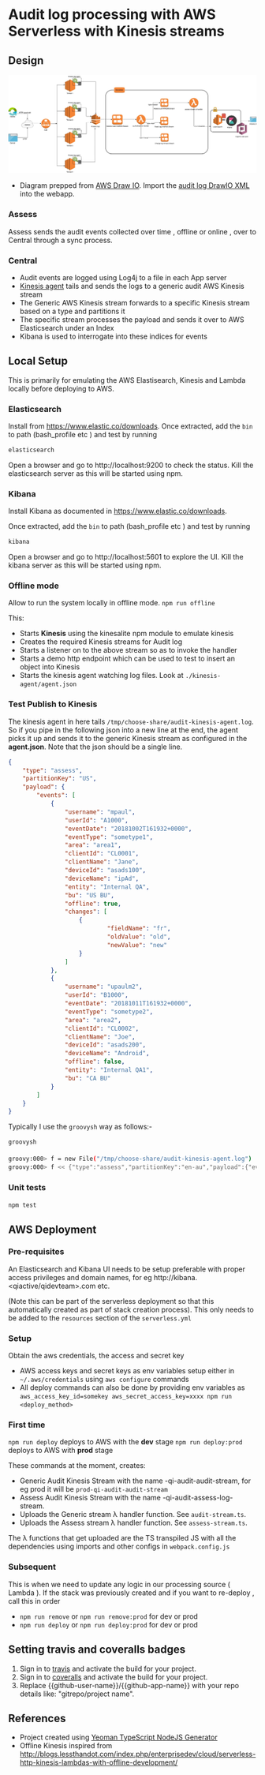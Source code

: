 
# Audit log processing with AWS Serverless with Kinesis streams

## Design

![Architecture](doc/arch.jpg?raw=true "Architecture")

- Diagram prepped from [AWS Draw IO](https://www.draw.io/?splash=0&libs=aws3). Import the [audit log DrawIO XML](doc/arch.draw.io.xml) into the webapp.

### Assess
Assess sends the audit events collected over time , offline or online , over to Central through a sync process.

### Central
- Audit events are logged using Log4j to a file in each App server
- [Kinesis agent](https://github.com/awslabs/amazon-kinesis-agent) tails and sends the logs to a generic audit AWS Kinesis stream
- The Generic AWS Kinesis stream forwards to a specific Kinesis stream based on a type and partitions it
- The specific stream processes the payload and sends it over to AWS Elasticsearch under an Index
- Kibana is used to interrogate into these indices for events



## Local Setup

This is primarily for emulating the AWS Elastisearch, Kinesis and Lambda locally before deploying to AWS.

### Elasticsearch
Install from https://www.elastic.co/downloads. 
Once extracted, add the `bin` to path (bash_profile etc ) and test by running 
```sh
elasticsearch
```
Open a browser and go to http://localhost:9200 to check the status. 
Kill the elasticsearch server as this will be started using npm.

### Kibana

Install Kibana as documented in https://www.elastic.co/downloads. 

Once extracted, add the `bin` to path (bash_profile etc ) and test by running 
```sh
kibana
```
Open a browser and go to http://localhost:5601 to explore the UI. 
Kill the kibana server as this will be started using npm.


### Offline mode

Allow to run the system locally in offline mode.
`npm run offline`

This:
- Starts **Kinesis** using the kinesalite npm module to emulate kinesis
- Creates the required Kinesis streams for Audit log
- Starts a listener on to the above stream so as to invoke the handler
- Starts a demo http endpoint which can be used to test to insert an object into Kinesis
- Starts the kinesis agent watching log files. Look at `./kinesis-agent/agent.json`


### Test Publish to Kinesis

The kinesis agent in here tails `/tmp/choose-share/audit-kinesis-agent.log`. So if you pipe in the following json into a new line at the end, the agent picks it up and sends it to the generic Kinesis stream as configured in the **agent.json**. Note that the json should be a single line.

```json
{
    "type": "assess",
    "partitionKey": "US",
    "payload": {
        "events": [
            {
                "username": "mpaul",
                "userId": "A1000",
                "eventDate": "20181002T161932+0000",
                "eventType": "sometype1",
                "area": "area1",
                "clientId": "CL0001",
                "clientName": "Jane",
                "deviceId": "asads100",
                "deviceName": "ipAd",
                "entity": "Internal QA",
                "bu": "US BU",
                "offline": true,
                "changes": [
                    {
                            "fieldName": "fr",
                            "oldValue": "old",
                            "newValue": "new"
                    }
                ]
            },
            {
                "username": "upaulm2",
                "userId": "B1000",
                "eventDate": "20181011T161932+0000",
                "eventType": "sometype2",
                "area": "area2",
                "clientId": "CL0002",
                "clientName": "Joe",
                "deviceId": "asads200",
                "deviceName": "Android",
                "offline": false,
                "entity": "Internal QA1",
                "bu": "CA BU"
            }
        ]
    }
}
```

Typically I use the `groovysh` way as follows:-

```sh
groovysh

groovy:000> f = new File("/tmp/choose-share/audit-kinesis-agent.log")
groovy:000> f << {"type":"assess","partitionKey":"en-au","payload":{"events":[{"username":"mpaul","userId":"A1000","eventDate":1538664479412,"eventType":"sometype1","area":"area1","clientId":"CL0001","clientName":"Jane","deviceId":"asads100","deviceName":"ipAd","entity":"InternalQA","bu":"USBU","offline":true,"changes":[{"fieldName":"fr","oldValue":"old","newValue":"new"}]},{"username":"upaulm2","userId":"B1000","eventDate":1538664479412,"eventType":"sometype2","area":"area2","clientId":"CL0002","clientName":"Joe","deviceId":"asads200","deviceName":"Android","offline":false,"entity":"Internal QA1","bu":"CA BU"}]}}

```
### Unit tests

`npm test`

## AWS Deployment

### Pre-requisites
An Elasticsearch and Kibana UI needs to be setup preferable with proper access privileges and domain names, for eg http://kibana.<qiactive/qidevteam>.com etc. 

(Note this can be part of the serverless deployment so that this automatically created as part of stack creation process). This only needs to be added to the `resources` section of the `serverless.yml`

### Setup
Obtain the aws credentials, the access and secret key
- AWS access keys and secret keys as env variables setup either in `~/.aws/credentials` using `aws configure` commands
- All deploy commands can also be done by providing env variables as `aws_access_key_id=somekey aws_secret_access_key=xxxx npm run <deploy_method>`

### First time
`npm run deploy` deploys to AWS with the **dev** stage
`npm run deploy:prod` deploys to AWS with **prod** stage

These commands at the moment, creates:
- Generic Audit Kinesis Stream with the name <stage>-qi-audit-audit-stream, for eg prod it will be `prod-qi-audit-audit-stream`
- Assess Audit Kinesis Stream with the name <stage>-qi-audit-assess-log-stream.
- Uploads the  Generic stream λ handler function. See `audit-stream.ts`.
- Uploads the Assess stream λ handler function. See `assess-stream.ts`.

The λ functions that get uploaded are the TS transpiled JS with all the dependencies using imports and other configs in `webpack.config.js`

### Subsequent
This is when we need to update any logic in our processing source ( Lambda ). If the stack was previously created and if you want to re-deploy , call this in order
- `npm run remove` or `npm run remove:prod` for dev or prod
- `npm run deploy` or `npm run deploy:prod` for dev or prod



## Setting travis and coveralls badges
1. Sign in to [travis](https://travis-ci.org/) and activate the build for your project.
2. Sign in to [coveralls](https://coveralls.io/) and activate the build for your project.
3. Replace {{github-user-name}}/{{github-app-name}} with your repo details like: "gitrepo/project name".


## References 
 - Project created using [Yeoman TypeScript NodeJS Generator](https://github.com/ospatil/generator-node-typescript#readme)
 - Offline Kinesis inspired from http://blogs.lessthandot.com/index.php/enterprisedev/cloud/serverless-http-kinesis-lambdas-with-offline-development/
